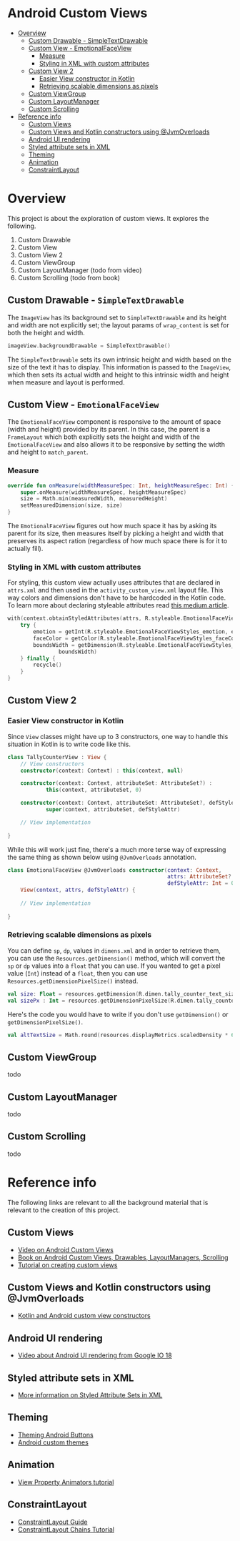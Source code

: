 Android Custom Views
====================

   * [Overview](#overview)
      * [Custom Drawable - SimpleTextDrawable](#custom-drawable---simpletextdrawable)
      * [Custom View - EmotionalFaceView](#custom-view---emotionalfaceview)
         * [Measure](#measure)
         * [Styling in XML with custom attributes](#styling-in-xml-with-custom-attributes)
      * [Custom View 2](#custom-view-2)
         * [Easier View constructor in Kotlin](#easier-view-constructor-in-kotlin)
         * [Retrieving scalable dimensions as pixels](#retrieving-scalable-dimensions-as-pixels)
      * [Custom ViewGroup](#custom-viewgroup)
      * [Custom LayoutManager](#custom-layoutmanager)
      * [Custom Scrolling](#custom-scrolling)
   * [Reference info](#reference-info)
      * [Custom Views](#custom-views)
      * [Custom Views and Kotlin constructors using @JvmOverloads](#custom-views-and-kotlin-constructors-using-jvmoverloads)
      * [Android UI rendering](#android-ui-rendering)
      * [Styled attribute sets in XML](#styled-attribute-sets-in-xml)
      * [Theming](#theming)
      * [Animation](#animation)
      * [ConstraintLayout](#constraintlayout)

# Overview

This project is about the exploration of custom views. It explores the following.

1. Custom Drawable
2. Custom View
3. Custom View 2
4. Custom ViewGroup
5. Custom LayoutManager (todo from video)
6. Custom Scrolling (todo from book)

## Custom Drawable - `SimpleTextDrawable`
The `ImageView` has its background set to `SimpleTextDrawable` and its height and width are
not explicitly set; the layout params of `wrap_content` is set for both the height and width.
```kotlin
imageView.backgroundDrawable = SimpleTextDrawable()
```

The `SimpleTextDrawable` sets its own intrinsic height and width based on the size of the
text it has to display. This information is passed to the `ImageView`, which then sets
its actual width and height to this intrinsic width and height when measure and layout is
performed.

## Custom View - `EmotionalFaceView`
The `EmotionalFaceView` component is responsive to the amount of space (width and height)
provided by its parent. In this case, the parent is a `FrameLayout` which both explicitly
sets the height and width of the `EmotionalFaceView` and also allows it to be responsive
by setting the width and height to `match_parent`. 

### Measure
```kotlin
override fun onMeasure(widthMeasureSpec: Int, heightMeasureSpec: Int) {
    super.onMeasure(widthMeasureSpec, heightMeasureSpec)
    size = Math.min(measuredWidth, measuredHeight)
    setMeasuredDimension(size, size)
}
```

The `EmotionalFaceView` figures out how much space it has by asking its parent for its size, then
measures itself by picking a height and width that preserves its aspect ration (regardless of
how much space there is for it to actually fill).

### Styling in XML with custom attributes
For styling, this custom view actually uses attributes that are declared in `attrs.xml`
and then used in the `activity_custom_view.xml` layout file. This way colors and dimensions
don't have to be hardcoded in the Kotlin code. To learn more about declaring styleable
attributes read [this medium article](http://blog.danlew.net/2016/07/19/a-deep-dive-into-android-view-constructors/).

```kotlin
with(context.obtainStyledAttributes(attrs, R.styleable.EmotionalFaceViewStyles, 0, 0)) {
    try {
        emotion = getInt(R.styleable.EmotionalFaceViewStyles_emotion, emotion)
        faceColor = getColor(R.styleable.EmotionalFaceViewStyles_faceColor, faceColor)
        boundsWidth = getDimension(R.styleable.EmotionalFaceViewStyles_boundsWidth,
                boundsWidth)
    } finally {
        recycle()
    }
}
```

## Custom View 2

### Easier View constructor in Kotlin
Since `View` classes might have up to 3 constructors, one way to handle this situation
in Kotlin is to write code like this.

```kotlin
class TallyCounterView : View {
    // View constructors
    constructor(context: Context) : this(context, null)

    constructor(context: Context, attributeSet: AttributeSet?) :
            this(context, attributeSet, 0)

    constructor(context: Context, attributeSet: AttributeSet?, defStyleAttr: Int) :
            super(context, attributeSet, defStyleAttr)

    // View implementation
    
}
```

While this will work just fine, there's a much more terse way of expressing the same
thing as shown below using `@JvmOverloads` annotation.

```kotlin
class EmotionalFaceView @JvmOverloads constructor(context: Context,
                                                  attrs: AttributeSet? = null,
                                                  defStyleAttr: Int = 0) :
    View(context, attrs, defStyleAttr) {
    
    // View implementation
    
}
```

### Retrieving scalable dimensions as pixels
You can define `sp`, `dp`, values in `dimens.xml` and in order to retrieve them, you can use
the `Resources.getDimension()` method, which will convert the `sp` or `dp` values into a `float`
that you can use. If you wanted to get a pixel value (`Int`) instead of a `float`, then you
can use `Resources.getDimensionPixelSize()` instead.
```kotlin
val size: Float = resources.getDimension(R.dimen.tally_counter_text_size)
val sizePx : Int = resources.getDimensionPixelSize(R.dimen.tally_counter_text_size)
```

Here's the code you would have to write if you don't use `getDimension()` or
`getDimensionPixelSize()`.
```kotlin
val altTextSize = Math.round(resources.displayMetrics.scaledDensity * 64f)
```

## Custom ViewGroup
todo

## Custom LayoutManager
todo

## Custom Scrolling
todo

# Reference info
The following links are relevant to all the background material that is relevant to the
creation of this project.

## Custom Views
- [Video on Android Custom Views](https://vimeo.com/242155617)
- [Book on Android Custom Views, Drawables, LayoutManagers, Scrolling](https://play.google.com/books/reader?id=dnr_CgAAQBAJ&printsec=frontcover&output=reader&hl=en&pg=GBS.PT400)
- [Tutorial on creating custom views](https://www.raywenderlich.com/175645/android-custom-view-tutorial)

## Custom Views and Kotlin constructors using @JvmOverloads
- [Kotlin and Android custom view constructors](https://antonioleiva.com/custom-views-android-kotlin/)

## Android UI rendering
- [Video about Android UI rendering from Google IO 18](https://youtu.be/zdQRIYOST64)

## Styled attribute sets in XML
- [More information on Styled Attribute Sets in XML](http://blog.danlew.net/2016/07/19/a-deep-dive-into-android-view-constructors/)

## Theming
- [Theming Android Buttons](https://medium.com/android-bits/android-material-button-e7b92cb014e0)
- [Android custom themes](https://guides.codepath.com/android/developing-custom-themes)

## Animation
- [View Property Animators tutorial](https://android-developers.googleblog.com/2011/05/introducing-viewpropertyanimator.html)

## ConstraintLayout
- [ConstraintLayout Guide](https://developer.android.com/reference/android/support/constraint/ConstraintLayout#CenteringPositioning)
- [ConstraintLayout Chains Tutorial](https://medium.com/@nomanr/constraintlayout-chains-4f3b58ea15bb)
